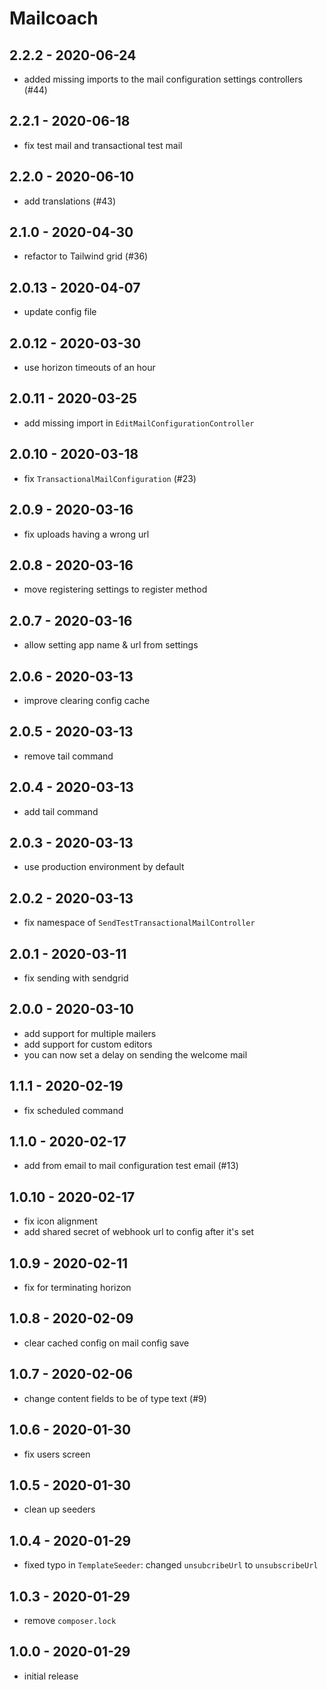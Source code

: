 # Mailcoach

## 2.2.2 - 2020-06-24

- added missing imports to the mail configuration settings controllers (#44)

## 2.2.1 - 2020-06-18

- fix test mail and transactional test mail

## 2.2.0 - 2020-06-10

- add translations (#43)

## 2.1.0 - 2020-04-30

- refactor to Tailwind grid (#36)

## 2.0.13 - 2020-04-07

- update config file

## 2.0.12 - 2020-03-30

- use horizon timeouts of an hour

## 2.0.11 - 2020-03-25

- add missing import in `EditMailConfigurationController`

## 2.0.10 - 2020-03-18

- fix `TransactionalMailConfiguration` (#23)

## 2.0.9 - 2020-03-16

- fix uploads having a wrong url

## 2.0.8 - 2020-03-16

- move registering settings to register method

## 2.0.7 - 2020-03-16

- allow setting app name & url from settings

## 2.0.6 - 2020-03-13

- improve clearing config cache

## 2.0.5 - 2020-03-13

- remove tail command

## 2.0.4 - 2020-03-13

- add tail command

## 2.0.3 - 2020-03-13

- use production environment by default

## 2.0.2 - 2020-03-13

- fix namespace of `SendTestTransactionalMailController`

## 2.0.1 - 2020-03-11

- fix sending with sendgrid

## 2.0.0 - 2020-03-10

- add support for multiple mailers
- add support for custom editors
- you can now set a delay on sending the welcome mail

## 1.1.1 - 2020-02-19

- fix scheduled command

## 1.1.0 - 2020-02-17

- add from email to mail configuration test email (#13)

## 1.0.10 - 2020-02-17

- fix icon alignment
- add shared secret of webhook url to config after it's set

## 1.0.9 - 2020-02-11

- fix for terminating horizon

## 1.0.8 - 2020-02-09

- clear cached config on mail config save

## 1.0.7 - 2020-02-06

- change content fields to be of type text (#9)

## 1.0.6 - 2020-01-30

- fix users screen

## 1.0.5 - 2020-01-30

- clean up seeders

## 1.0.4 - 2020-01-29

- fixed typo in `TemplateSeeder`: changed `unsubcribeUrl` to `unsubscribeUrl`

## 1.0.3 - 2020-01-29

- remove `composer.lock`

## 1.0.0 - 2020-01-29

- initial release

